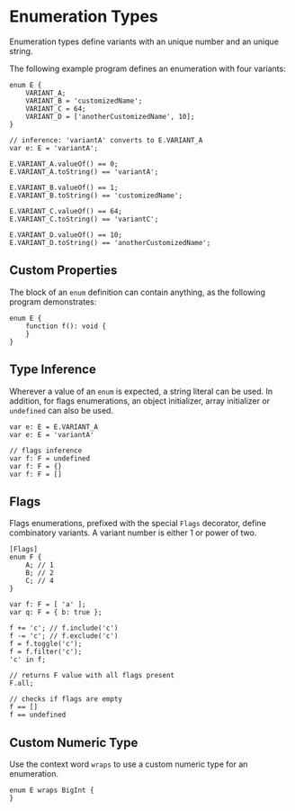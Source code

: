 # Enumeration Types

Enumeration types define variants with an unique number and an unique string.

The following example program defines an enumeration with four variants:

```
enum E {
	VARIANT_A;
	VARIANT_B = 'customizedName';
	VARIANT_C = 64;
	VARIANT_D = ['anotherCustomizedName', 10];
}

// inference: 'variantA' converts to E.VARIANT_A
var e: E = 'variantA';

E.VARIANT_A.valueOf() == 0;
E.VARIANT_A.toString() == 'variantA';

E.VARIANT_B.valueOf() == 1;
E.VARIANT_B.toString() == 'customizedName';

E.VARIANT_C.valueOf() == 64;
E.VARIANT_C.toString() == 'variantC';

E.VARIANT_D.valueOf() == 10;
E.VARIANT_D.toString() == 'anotherCustomizedName';
```

## Custom Properties

The block of an `enum` definition can contain anything, as the following program demonstrates:

```
enum E {
	function f(): void {
	}
}
```

## Type Inference

Wherever a value of an `enum` is expected, a string literal can be used. In addition, for flags enumerations, an object initializer, array initializer or `undefined` can also be used.

```
var e: E = E.VARIANT_A
var e: E = 'variantA'

// flags inference
var f: F = undefined
var f: F = {}
var f: F = []
```

## Flags

Flags enumerations, prefixed with the special `Flags` decorator, define combinatory variants. A variant number is either 1 or power of two.

```
[Flags]
enum F {
	A; // 1
	B; // 2
	C; // 4
}

var f: F = [ 'a' ];
var q: F = { b: true };

f += 'c'; // f.include('c')
f -= 'c'; // f.exclude('c')
f = f.toggle('c');
f = f.filter('c');
'c' in f;

// returns F value with all flags present
F.all;

// checks if flags are empty
f == []
f == undefined
```

## Custom Numeric Type

Use the context word `wraps` to use a custom numeric type for an enumeration.

```
enum E wraps BigInt {
}
```
